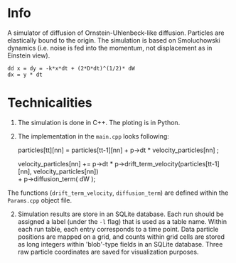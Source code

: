 Info
====

A simulator of diffusion of Ornstein-Uhlenbeck-like diffusion.
Particles are elastically bound to the origin. The simulation is based on Smoluchowski dynamics (i.e. noise is fed into the momentum, not displacement as in Einstein view).

    dd x = dy = -k*x*dt + (2*D*dt)^(1/2)* dW
    dx = y * dt


Technicalities
=============
1. The simulation is done in C++. The ploting is in Python.

2. The implementation in the `main.cpp` looks following:

    particles[tt][nn] = particles[tt-1][nn] + p->dt * velocity_particles[nn] ; 

    velocity_particles[nn] += p->dt * p->drift_term_velocity(particles[tt-1][nn], velocity_particles[nn]) \
                                                            + p->diffusion_term( dW );

The functions (`drift_term_velocity`, `diffusion_term`) are defined within the `Params.cpp` object file.

2. Simulation results are store in an SQLite database. Each run should be assigned a label (under the `-l` flag) that is used as a table name. Within each run table, 
each entry corresponds to a time point.
Data particle positions are mapped on a grid, and counts within grid cells are stored as long integers within 'blob'-type fields in an SQLite database. Three raw particle coordinates are saved for visualization purposes.



